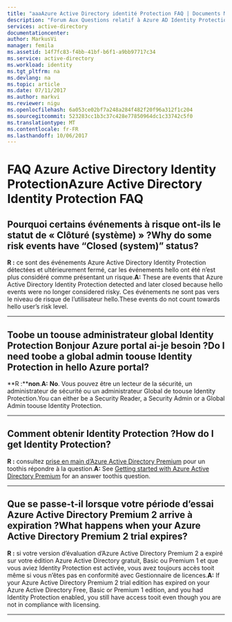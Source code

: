 ```yaml
---
title: "aaaAzure Active Directory identité Protection FAQ | Documents Microsoft"
description: "Forum Aux Questions relatif à Azure AD Identity Protection"
services: active-directory
documentationcenter: 
author: MarkusVi
manager: femila
ms.assetid: 14f7fc83-f4bb-41bf-b6f1-a9bb97717c34
ms.service: active-directory
ms.workload: identity
ms.tgt_pltfrm: na
ms.devlang: na
ms.topic: article
ms.date: 07/11/2017
ms.author: markvi
ms.reviewer: nigu
ms.openlocfilehash: 6a053ce02bf7a248a284f482f20f96a312f1c204
ms.sourcegitcommit: 523283cc1b3c37c428e77850964dc1c33742c5f0
ms.translationtype: MT
ms.contentlocale: fr-FR
ms.lasthandoff: 10/06/2017
---
```

# <a name="azure-active-directory-identity-protection-faq"></a><span data-ttu-id="61298-103">FAQ Azure Active Directory Identity Protection</span><span class="sxs-lookup"><span data-stu-id="61298-103">Azure Active Directory Identity Protection FAQ</span></span>


## <a name="why-do-some-risk-events-have-closed-system-status"></a><span data-ttu-id="61298-104">Pourquoi certains événements à risque ont-ils le statut de « Clôturé (système) » ?</span><span class="sxs-lookup"><span data-stu-id="61298-104">Why do some risk events have “Closed (system)” status?</span></span>

<span data-ttu-id="61298-105">**R :** ce sont des événements Azure Active Directory Identity Protection détectées et ultérieurement fermé, car les événements hello ont été n’est plus considéré comme présentant un risque.</span><span class="sxs-lookup"><span data-stu-id="61298-105">**A:** These are events that Azure Active Directory Identity Protection detected and later closed because hello events were no longer considered risky.</span></span> <span data-ttu-id="61298-106">Ces événements ne sont pas vers le niveau de risque de l’utilisateur hello.</span><span class="sxs-lookup"><span data-stu-id="61298-106">These events do not count towards hello user’s risk level.</span></span> 

---

## <a name="do-i-need-toobe-a-global-admin-toouse-identity-protection-in-hello-azure-portal"></a><span data-ttu-id="61298-107">Toobe un toouse administrateur global Identity Protection Bonjour Azure portal ai-je besoin ?</span><span class="sxs-lookup"><span data-stu-id="61298-107">Do I need toobe a global admin toouse Identity Protection in hello Azure portal?</span></span>
<span data-ttu-id="61298-108">**R :****non**.</span><span class="sxs-lookup"><span data-stu-id="61298-108">**A:** **No**.</span></span> <span data-ttu-id="61298-109">Vous pouvez être un lecteur de la sécurité, un administrateur de sécurité ou un administrateur Global de toouse Identity Protection.</span><span class="sxs-lookup"><span data-stu-id="61298-109">You can either be a Security Reader, a Security Admin or a Global Admin toouse Identity Protection.</span></span>

---

## <a name="how-do-i-get-identity-protection"></a><span data-ttu-id="61298-110">Comment obtenir Identity Protection ?</span><span class="sxs-lookup"><span data-stu-id="61298-110">How do I get Identity Protection?</span></span>
<span data-ttu-id="61298-111">**R :** consultez [prise en main d’Azure Active Directory Premium](active-directory-get-started-premium.md) pour un toothis répondre à la question.</span><span class="sxs-lookup"><span data-stu-id="61298-111">**A:** See [Getting started with Azure Active Directory Premium](active-directory-get-started-premium.md) for an answer toothis question.</span></span>

---

## <a name="what-happens-when-your-azure-active-directory-premium-2-trial-expires"></a><span data-ttu-id="61298-112">Que se passe-t-il lorsque votre période d’essai Azure Active Directory Premium 2 arrive à expiration ?</span><span class="sxs-lookup"><span data-stu-id="61298-112">What happens when your Azure Active Directory Premium 2 trial expires?</span></span>

<span data-ttu-id="61298-113">**R :** si votre version d’évaluation d’Azure Active Directory Premium 2 a expiré sur votre édition Azure Active Directory gratuit, Basic ou Premium 1 et que vous aviez Identity Protection est activée, vous avez toujours accès tooit même si vous n’êtes pas en conformité avec Gestionnaire de licences.</span><span class="sxs-lookup"><span data-stu-id="61298-113">**A:** If your Azure Active Directory Premium 2 trial edition has expired on your Azure Active Directory Free, Basic or Premium 1 edition, and you had Identity Protection enabled, you still have access tooit even though you are not in compliance with licensing.</span></span>

---
